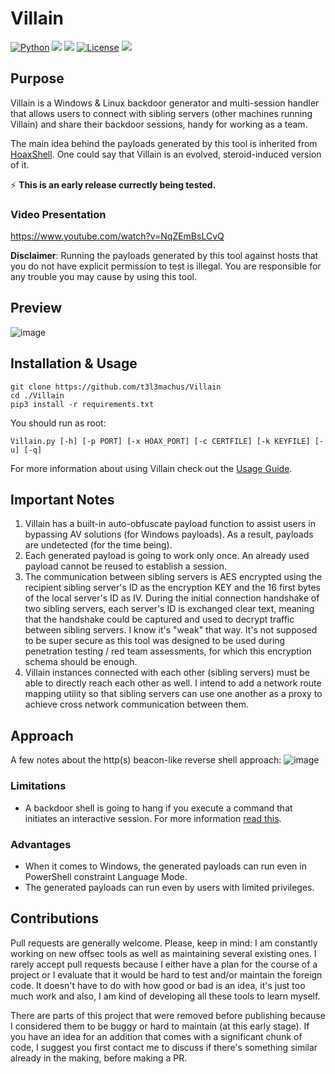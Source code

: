 # Villain
[![Python](https://img.shields.io/badge/Python-%E2%89%A5%203.6-yellow.svg)](https://www.python.org/) 
<img src="https://img.shields.io/badge/PowerShell-%E2%89%A5%20v3.0-blue">
<img src="https://img.shields.io/badge/Developed%20on-kali%20linux-blueviolet">
[![License](https://img.shields.io/badge/License-CC%20Attr--NonCommercial%204.0-red)](https://github.com/t3l3machus/Villain/blob/main/LICENSE.md)
<img src="https://img.shields.io/badge/Maintained%3F-Yes-96c40f">

## Purpose
Villain is a Windows & Linux backdoor generator and multi-session handler that allows users to connect with sibling servers (other machines running Villain) and share their backdoor sessions, handy for working as a team.  

The main idea behind the payloads generated by this tool is inherited from [HoaxShell](https://github.com/t3l3machus/hoaxshell). One could say that Villain is an evolved, steroid-induced version of it.

:zap: **This is an early release currectly being tested.**

### Video Presentation
https://www.youtube.com/watch?v=NqZEmBsLCvQ

**Disclaimer**: Running the payloads generated by this tool against hosts that you do not have explicit permission to test is illegal. You are responsible for any trouble you may cause by using this tool.

## Preview
![image](https://user-images.githubusercontent.com/75489922/201544082-e1233421-f319-47b5-9e5e-d95647026dc0.png)

## Installation & Usage
```
git clone https://github.com/t3l3machus/Villain
cd ./Villain
pip3 install -r requirements.txt
```
You should run as root:
```
Villain.py [-h] [-p PORT] [-x HOAX_PORT] [-c CERTFILE] [-k KEYFILE] [-u] [-q]
```
For more information about using Villain check out the [Usage Guide](https://github.com/t3l3machus/Villain/edit/main/README.md).

## Important Notes
1. Villain has a built-in auto-obfuscate payload function to assist users in bypassing AV solutions (for Windows payloads). As a result, payloads are undetected (for the time being).
2. Each generated payload is going to work only once. An already used payload cannot be reused to establish a session.
3. The communication between sibling servers is AES encrypted using the recipient sibling server's ID as the encryption KEY and the 16 first bytes of the local server's ID as IV. During the initial connection handshake of two sibling servers, each server's ID is exchanged clear text, meaning that the handshake could be captured and used to decrypt traffic between sibling servers. I know it's "weak" that way. It's not supposed to be super secure as this tool was designed to be used during penetration testing / red team assessments, for which this encryption schema should be enough.
4. Villain instances connected with each other (sibling servers) must be able to directly reach each other as well. I intend to add a network route mapping utility so that sibling servers can use one another as a proxy to achieve cross network communication between them.

## Approach
A few notes about the http(s) beacon-like reverse shell approach:
![image](https://user-images.githubusercontent.com/75489922/201542083-68280123-6ea0-4653-b129-3124ad9bb041.png)

### Limitations
 - A backdoor shell is going to hang if you execute a command that initiates an interactive session. For more information [read this](https://github.com/t3l3machus/hoaxshell#Limitations).
### Advantages
 - When it comes to Windows, the generated payloads can run even in PowerShell constraint Language Mode.
 - The generated payloads can run even by users with limited privileges.

## Contributions
Pull requests are generally welcome. Please, keep in mind: I am constantly working on new offsec tools as well as maintaining several existing ones. I rarely accept pull requests because I either have a plan for the course of a project or I evaluate that it would be hard to test and/or maintain the foreign code. It doesn't have to do with how good or bad is an idea, it's just too much work and also, I am kind of developing all these tools to learn myself.

There are parts of this project that were removed before publishing because I considered them to be buggy or hard to maintain (at this early stage).
If you have an idea for an addition that comes with a significant chunk of code, I suggest you first contact me to discuss if there's something similar already in the making, before making a PR. 
